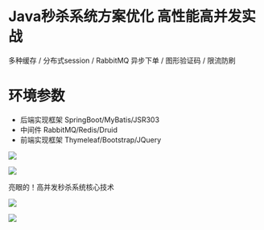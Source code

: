 # Java秒杀系统方案优化 高性能高并发实战

多种缓存 / 分布式session / RabbitMQ 异步下单 / 图形验证码 / 限流防刷

# 环境参数
- 后端实现框架 
SpringBoot/MyBatis/JSR303 
- 中间件 
RabbitMQ/Redis/Druid 
- 前端实现框架 
Thymeleaf/Bootstrap/JQuery

![](https://upload-images.jianshu.io/upload_images/4685968-17d57ce791ef92bd.png?imageMogr2/auto-orient/strip%7CimageView2/2/w/1240)

![](https://upload-images.jianshu.io/upload_images/4685968-8a756d334d121b5d.png?imageMogr2/auto-orient/strip%7CimageView2/2/w/1240)

亮眼的！高并发秒杀系统核心技术

![](https://upload-images.jianshu.io/upload_images/4685968-8010212f4f94b0ed.png?imageMogr2/auto-orient/strip%7CimageView2/2/w/1240)

![](https://upload-images.jianshu.io/upload_images/4685968-1bc3777dc53741d3.png?imageMogr2/auto-orient/strip%7CimageView2/2/w/1240)
